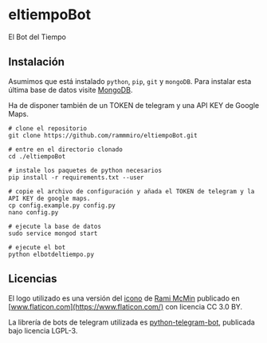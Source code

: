 # eltiempoBot
El Bot del Tiempo

## Instalación
Asumimos que está instalado `python`, `pip`, `git` y `mongoDB`. Para instalar esta última base de datos visite [MongoDB](https://www.mongodb.com/download-center?jmp=nav#community).

Ha de disponer también de un TOKEN de telegram y una API KEY de Google Maps.

```
# clone el repositorio
git clone https://github.com/rammmiro/eltiempoBot.git

# entre en el directorio clonado
cd ./eltiempoBot

# instale los paquetes de python necesarios
pip install -r requirements.txt --user

# copie el archivo de configuración y añada el TOKEN de telegram y la API KEY de google maps.
cp config.example.py config.py
nano config.py

# ejecute la base de datos
sudo service mongod start

# ejecute el bot
python elbotdeltiempo.py
```

## Licencias

El logo utilizado es una versión del [icono](https://www.flaticon.com/free-icon/cloudy-day-outlined-weather-interface-symbol_53562) de [Rami McMin](https://www.flaticon.com/authors/rami-mcmin) publicado en [www.flaticon.com](https://www.flaticon.com/) con licencia CC 3.0 BY.

La librería de bots de telegram utilizada es [python-telegram-bot](https://github.com/python-telegram-bot/python-telegram-bot), publicada bajo licencia LGPL-3.
